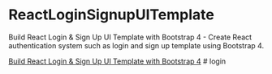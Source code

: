 # ReactLoginSignupUITemplate

Build React Login & Sign Up UI Template with Bootstrap 4 - Create React authentication system such as login and sign up template using Bootstrap 4.

[Build React Login & Sign Up UI Template with Bootstrap 4](https://www.positronx.io/build-react-login-sign-up-ui-template-with-bootstrap-4/)
#   l o g i n  
 